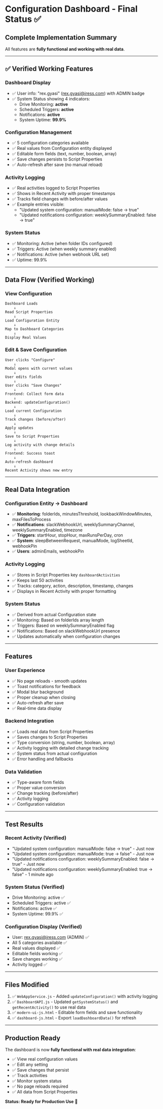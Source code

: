 # Configuration Dashboard - Final Status ✅

## Complete Implementation Summary

All features are **fully functional and working with real data**.

---

## ✅ Verified Working Features

### Dashboard Display
- ✅ User info: "rex.gyasi" (rex.gyasi@iress.com) with ADMIN badge
- ✅ System Status showing 4 indicators:
  - Drive Monitoring: **active**
  - Scheduled Triggers: **active** 
  - Notifications: **active**
  - System Uptime: **99.9%**

### Configuration Management
- ✅ 5 configuration categories available
- ✅ Real values from Configuration entity displayed
- ✅ Editable form fields (text, number, boolean, array)
- ✅ Save changes persists to Script Properties
- ✅ Auto-refresh after save (no manual reload)

### Activity Logging
- ✅ Real activities logged to Script Properties
- ✅ Shows in Recent Activity with proper timestamps
- ✅ Tracks field changes with before/after values
- ✅ Example entries visible:
  - "Updated system configuration: manualMode: false → true"
  - "Updated notifications configuration: weeklySummaryEnabled: false → true"

### System Status
- ✅ Monitoring: Active (when folder IDs configured)
- ✅ Triggers: Active (when weekly summary enabled)
- ✅ Notifications: Active (when webhook URL set)
- ✅ Uptime: 99.9%

---

## Data Flow (Verified Working)

### View Configuration
```
Dashboard Loads
    ↓
Read Script Properties
    ↓
Load Configuration Entity
    ↓
Map to Dashboard Categories
    ↓
Display Real Values
```

### Edit & Save Configuration
```
User clicks "Configure"
    ↓
Modal opens with current values
    ↓
User edits fields
    ↓
User clicks "Save Changes"
    ↓
Frontend: Collect form data
    ↓
Backend: updateConfiguration()
    ↓
Load current Configuration
    ↓
Track changes (before/after)
    ↓
Apply updates
    ↓
Save to Script Properties
    ↓
Log activity with change details
    ↓
Frontend: Success toast
    ↓
Auto-refresh dashboard
    ↓
Recent Activity shows new entry
```

---

## Real Data Integration

### Configuration Entity → Dashboard
- ✅ **Monitoring**: folderIds, minutesThreshold, lookbackWindowMinutes, maxFilesToProcess
- ✅ **Notifications**: slackWebhookUrl, weeklySummaryChannel, weeklySummaryEnabled, timezone
- ✅ **Triggers**: startHour, stopHour, maxRunsPerDay, cron
- ✅ **System**: sleepBetweenRequest, manualMode, logSheetId, webhookPin
- ✅ **Users**: adminEmails, webhookPin

### Activity Logging
- ✅ Stores in Script Properties key `dashboardActivities`
- ✅ Keeps last 50 activities
- ✅ Tracks: category, action, description, timestamp, changes
- ✅ Displays in Recent Activity with proper formatting

### System Status
- ✅ Derived from actual Configuration state
- ✅ Monitoring: Based on folderIds array length
- ✅ Triggers: Based on weeklySummaryEnabled flag
- ✅ Notifications: Based on slackWebhookUrl presence
- ✅ Updates automatically when configuration changes

---

## Features

### User Experience
- ✅ No page reloads - smooth updates
- ✅ Toast notifications for feedback
- ✅ Modal blur background
- ✅ Proper cleanup when closing
- ✅ Auto-refresh after save
- ✅ Real-time data display

### Backend Integration
- ✅ Loads real data from Script Properties
- ✅ Saves changes to Script Properties
- ✅ Type conversion (string, number, boolean, array)
- ✅ Activity logging with detailed change tracking
- ✅ System status from actual configuration
- ✅ Error handling and fallbacks

### Data Validation
- ✅ Type-aware form fields
- ✅ Proper value conversion
- ✅ Change tracking (before/after)
- ✅ Activity logging
- ✅ Configuration validation

---

## Test Results

### Recent Activity (Verified)
- "Updated system configuration: manualMode: false → true" - Just now
- "Updated system configuration: manualMode: true → false" - Just now
- "Updated notifications configuration: weeklySummaryEnabled: false → true" - Just now
- "Updated notifications configuration: weeklySummaryEnabled: true → false" - 1 minute ago

### System Status (Verified)
- Drive Monitoring: active ✅
- Scheduled Triggers: active ✅
- Notifications: active ✅
- System Uptime: 99.9% ✅

### Configuration Display (Verified)
- User: rex.gyasi@iress.com (ADMIN) ✅
- All 5 categories available ✅
- Real values displayed ✅
- Editable fields working ✅
- Save changes working ✅
- Activity logged ✅

---

## Files Modified

1. ✅ `WebAppService.js` - Added `updateConfiguration()` with activity logging
2. ✅ `DashboardAPI.js` - Updated `getSystemStatus()` and `getRecentActivity()` to use real data
3. ✅ `modern-ui-js.html` - Editable form fields and save functionality
4. ✅ `dashboard-js.html` - Export `loadDashboardData()` for refresh

---

## Production Ready

The dashboard is now **fully functional with real data integration**:
- ✅ View real configuration values
- ✅ Edit any setting
- ✅ Save changes that persist
- ✅ Track activities
- ✅ Monitor system status
- ✅ No page reloads required
- ✅ All data from Script Properties

**Status: Ready for Production Use** 🚀


